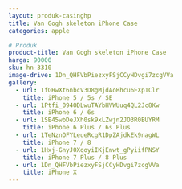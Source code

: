 ```yaml
---
layout: produk-casinghp
title: Van Gogh skeleton iPhone Case
categories: apple

# Produk
product-title: Van Gogh skeleton iPhone Case
harga: 90000
sku: hn-3310
image-drive: 1Dn_QHFVbPiezxyFSjCCyHDvgi7zcgVVa
gallery:
  - url: 1fGHwXt6nbcV3D8gMjdAoBhcu6EXp1Clr
    title: iPhone 5 / 5s / SE
  - url: 1Ptfi_094ODLwuTAYbHVWUuq4QL2Jc8Kw
    title: iPhone 6 / 6s
  - url: 1SE45wbDeJXh0sk9xLZwjn2JO3R0BUYRM
    title: iPhone 6 Plus / 6s Plus
  - url: 1TeNznOFYLeueRcgR1DpZAjdkEk9nagWL
    title: iPhone 7 / 8
  - url: 1Hxj-GnyJ0XqoyiIKjEnwt_gPyiifPNSY
    title: iPhone 7 Plus / 8 Plus
  - url: 1Dn_QHFVbPiezxyFSjCCyHDvgi7zcgVVa
    title: iPhone X
---
```

